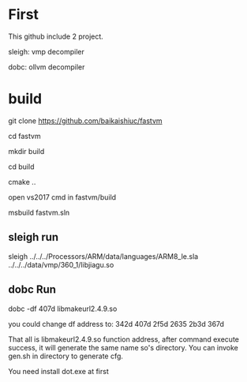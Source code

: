 # First

This github include 2 project.

sleigh: vmp decompiler

dobc: ollvm decompiler

# build

git clone https://github.com/baikaishiuc/fastvm

cd fastvm

mkdir build

cd build

cmake ..

open vs2017 cmd in fastvm/build

msbuild fastvm.sln

## sleigh run

sleigh  ../../../Processors/ARM/data/languages/ARM8_le.sla ../../../data/vmp/360_1/libjiagu.so


## dobc Run

dobc -df 407d libmakeurl2.4.9.so

you could change df address to: 
342d
407d
2f5d
2635
2b3d
367d

That all is libmakeurl2.4.9.so function address, after command execute success, it will generate the same name so's directory. You can invoke gen.sh in directory to generate cfg.

You need install dot.exe at first
